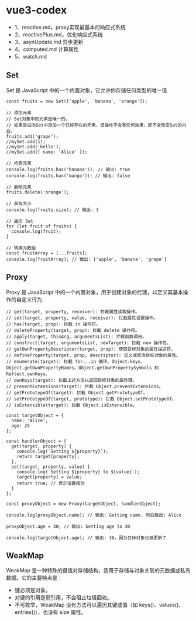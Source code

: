 # vue3-codex

- 1、reactive.md，proxy实现最基本的响应式系统
- 2、reactivePlus.md，优化响应式系统
- 3、asynUpdate.md 异步更新
- 4、computed.md 计算属性
- 5、watch.md

## Set
Set 是 JavaScript 中的一个内置对象，它允许你存储任何类型的唯一值
```
const fruits = new Set(['apple', 'banana', 'orange']);
 
// 添加元素
// Set对象中的元素是唯一的。
// 如果尝试向Set中添加一个已经存在的元素，该操作不会有任何效果，即不会改变Set的内容。
fruits.add('grape’);
//mySet.add(1);
//mySet.add('hello');
//mySet.add({ name: 'Alice' });
 
// 检查元素
console.log(fruits.has('banana')); // 输出: true
console.log(fruits.has('mango')); // 输出: false
 
// 删除元素
fruits.delete('orange');
 
// 获取大小
console.log(fruits.size); // 输出: 3
 
// 遍历 Set
for (let fruit of fruits) {
  console.log(fruit);
}
 
// 转换为数组
const fruitArray = [...fruits];
console.log(fruitArray); // 输出: ['apple', 'banana', 'grape']
```

## Proxy
Proxy 是 JavaScript 中的一个内置对象，用于创建对象的代理，以定义其基本操作的自定义行为
```
// get(target, property, receiver): 拦截属性读取操作。
// set(target, property, value, receiver): 拦截属性设置操作。
// has(target, prop): 拦截 in 操作符。
// deleteProperty(target, prop): 拦截 delete 操作符。
// apply(target, thisArg, argumentsList): 拦截函数调用。
// construct(target, argumentsList, newTarget): 拦截 new 操作符。
// getOwnPropertyDescriptor(target, prop): 获取目标对象的属性描述符。
// defineProperty(target, prop, descriptor): 定义或修改目标对象的属性。
// enumerate(target): 拦截 for...in 循环、Object.keys、Object.getOwnPropertyNames、Object.getOwnPropertySymbols 和 Reflect.ownKeys。
// ownKeys(target): 拦截上述方法以返回目标对象的属性键。
// preventExtensions(target): 拦截 Object.preventExtensions。
// getPrototypeOf(target): 拦截 Object.getPrototypeOf。
// setPrototypeOf(target, prototype): 拦截 Object.setPrototypeOf。
// isExtensible(target): 拦截 Object.isExtensible。

const targetObject = {
  name: 'Alice',
  age: 25
};
 
const handlerObject = {
  get(target, property) {
    console.log(`Getting ${property}`);
    return target[property];
  },
  set(target, property, value) {
    console.log(`Setting ${property} to ${value}`);
    target[property] = value;
    return true; // 表示设置成功
  }
};
 
const proxyObject = new Proxy(targetObject, handlerObject);
 
console.log(proxyObject.name); // 输出: Getting name, 然后输出: Alice
 
proxyObject.age = 30; // 输出: Setting age to 30
 
console.log(targetObject.age); // 输出: 30，因为目标对象也被更新了
```

## WeakMap
WeakMap 是一种特殊的键值对存储结构，适用于存储与对象关联的元数据或私有数据。它的主要特点是：
- 键必须是对象。
- 对键的引用是弱引用，不会阻止垃圾回收。
- 不可枚举，WeakMap 没有方法可以遍历其键或值（如 keys()、values()、entries()），也没有 size 属性。
